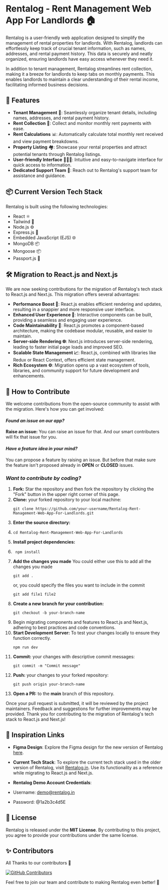 # Rentalog - Rent Management Web App For Landlords 🏠

Rentalog is a user-friendly web application designed to simplify the management of rental properties for landlords. With Rentalog, landlords can effortlessly keep track of crucial tenant information, such as names, addresses, and rental payment history. This data is securely and neatly organized, ensuring landlords have easy access whenever they need it.

In addition to tenant management, Rentalog streamlines rent collection, making it a breeze for landlords to keep tabs on monthly payments. This enables landlords to maintain a clear understanding of their rental income, facilitating informed business decisions.

## 🚀 Features

- **Tenant Management** 💼: Seamlessly organize tenant details, including names, addresses, and rental payment history.
- **Rent Collection** 💸: Collect and monitor monthly rent payments with ease.
- **Rent Calculations** 📊: Automatically calculate total monthly rent received and view payment breakdowns.
- **Property Listing** 🏘️: Showcase your rental properties and attract potential tenants through Rentalog listings.
- **User-friendly Interface** 🧑🏻‍🦳: Intuitive and easy-to-navigate interface for quick access to information.
- **Dedicated Support Team** 📲: Reach out to Rentalog's support team for assistance and guidance.

## 📦 Current Version Tech Stack

Rentalog is built using the following technologies:

- React ⚛️
- Tailwind 🎨
- Node.js ⚙️
- Express.js 🚀
- Embedded JavaScript (EJS) 🌐
- MongoDB 📦
- Mongoose 📦
- Passport.js 🔐

## 🛠️ Migration to React.js and Next.js

We are now seeking contributions for the migration of Rentalog's tech stack to React.js and Next.js. This migration offers several advantages:

- **Performance Boost 🚀**: React.js enables efficient rendering and updates, resulting in a snappier and more responsive user interface.
- **Enhanced User Experience 🌟**: Interactive components can be built, providing a seamless and engaging user experience.
- **Code Maintainability 🔧**: React.js promotes a component-based architecture, making the codebase modular, reusable, and easier to maintain.
- **Server-side Rendering 🌐**: Next.js introduces server-side rendering, leading to faster initial page loads and improved SEO.
- **Scalable State Management 📈**: React.js, combined with libraries like Redux or React Context, offers efficient state management.
- **Rich Ecosystem ⚙️**: Migration opens up a vast ecosystem of tools, libraries, and community support for future development and enhancements.

## 🤝 How to Contribute

We welcome contributions from the open-source community to assist with the migration. Here's how you can get involved:

#### ***Found an issue on our app?***

**Raise an issue:** You can raise an issue for that. And our smart contributers will fix that issue for you.

#### ***Have a feature idea in your mind?***

You can propose a feature by raising an issue. But before that make sure the feature isn't proposed already in **OPEN** or **CLOSED** issues.

### ***Want to contribute by coding?***

1. **Fork:** Star the repository and then fork the repository by clicking the "Fork" button in the upper right corner of this page.
2. **Clone:** your forked repository to your local machine:
   ```
   git clone https://github.com/your-username/Rentalog-Rent-Management-Web-App-For-Landlords.git
   ```
4. **Enter the source directory:**
5. ```
   cd Rentalog-Rent-Management-Web-App-For-Landlords
   ```
8. **Install project dependencies:**
9. ```
    npm install
   ```
10. **Add the changes you made**
    You could either use this to add all the changes you made
    ```
    git add .
    ```
    or, you could specify the files you want to include in the commit
    ```
    git add file1 file2
    ```
12. **Create a new branch for your contribution:**
    ```
    git checkout -b your-branch-name
    ```
14. Begin migrating components and features to React.js and Next.js, adhering to best practices and code conventions.
15. **Start Development Server:** To test your changes locally to ensure they function correctly.
    ```
    npm run dev
    ```
17. **Commit:** your changes with descriptive commit messages:
    ```
    git commit -m "Commit message"
    ```
18. **Push:** your changes to your forked repository:
    ```
    git push origin your-branch-name
    ```
20. **Open a PR:** to the **main** branch of this repository.

Once your pull request is submitted, it will be reviewed by the project maintainers. Feedback and suggestions for further improvements may be provided. Thank you for contributing to the migration of Rentalog's tech stack to React.js and Next.js!

## 🔗 Inspiration Links

- **Figma Design**: Explore the Figma design for the new version of Rentalog [here](https://www.figma.com/file/9WhtUQT7s5ogTiDTp90PxI/RENTALOG-WEB-DESIGN?type=design&node-id=0-1&mode=design&t=ZNeyPXk16TlWB6I6-0).
- **Current Tech Stack**: To explore the current tech stack used in the older version of Rentalog, visit [Rentalog.in](https://rentalog-web-app.azurewebsites.net/). Use its functionality as a reference while migrating to React.js and Next.js.
  
- **Rentalog Demo Account Credentials**:
- Username: <demo@rentalog.in>
- Password: @1a2b3c4d5E

## 📄 License

Rentalog is released under the **MIT License**. By contributing to this project, you agree to provide your contributions under the same license.

## ✨ Contributors

All Thanks to our contributors 💙

[![GitHub Contributors](https://contrib.rocks/image?repo=gauravsingh1281/Rentalog-Rent-Management-Web-App-For-Landlords)](https://github.com/gauravsingh1281/Rentalog-Rent-Management-Web-App-For-Landlords/graphs/contributors)

Feel free to join our team and contribute to making Rentalog even better! 🚀
